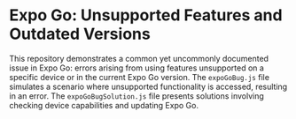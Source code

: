 # Expo Go: Unsupported Features and Outdated Versions

This repository demonstrates a common yet uncommonly documented issue in Expo Go: errors arising from using features unsupported on a specific device or in the current Expo Go version.  The `expoGoBug.js` file simulates a scenario where unsupported functionality is accessed, resulting in an error. The `expoGoBugSolution.js` file presents solutions involving checking device capabilities and updating Expo Go.